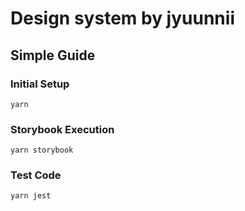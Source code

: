 # Design system by jyuunnii

## Simple Guide

### Initial Setup

```cli
yarn
```

### Storybook Execution

```cli
yarn storybook
```

### Test Code

```cli
yarn jest
```
